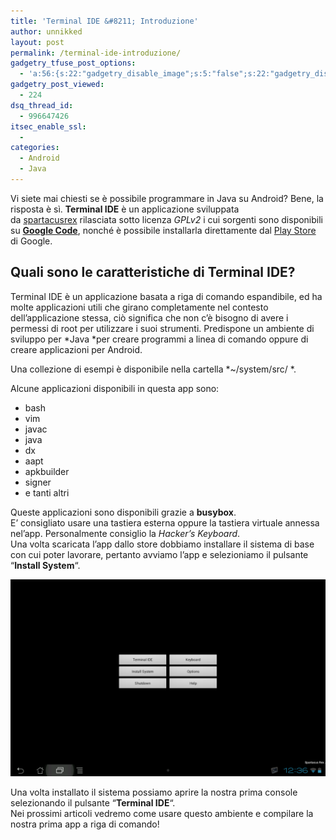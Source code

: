 ```yaml
---
title: 'Terminal IDE &#8211; Introduzione'
author: unnikked
layout: post
permalink: /terminal-ide-introduzione/
gadgetry_tfuse_post_options:
  - 'a:56:{s:22:"gadgetry_disable_image";s:5:"false";s:22:"gadgetry_disable_video";s:5:"false";s:26:"gadgetry_disable_post_meta";s:5:"false";s:23:"gadgetry_disable_author";s:5:"false";s:31:"gadgetry_disable_published_date";s:5:"false";s:24:"gadgetry_disable_coments";s:5:"false";s:28:"gadgetry_disable_author_info";s:5:"false";s:19:"gadgetry_page_title";s:13:"default_title";s:21:"gadgetry_custom_title";s:0:"";s:21:"gadgetry_single_image";s:44:"/wp-content/uploads/2012/12/Terminal-IDE.jpg";s:30:"gadgetry_single_img_dimensions";a:2:{i:0;s:3:"586";i:1;s:3:"319";}s:28:"gadgetry_single_img_position";s:9:"alignleft";s:24:"gadgetry_thumbnail_image";s:44:"/wp-content/uploads/2012/12/Terminal-IDE.jpg";s:27:"gadgetry_thumbnail_position";s:7:"noalign";s:19:"gadgetry_video_link";s:0:"";s:25:"gadgetry_video_dimensions";a:2:{i:0;s:3:"590";i:1;s:3:"191";}s:23:"gadgetry_video_position";s:10:"alignright";s:23:"gadgetry_header_element";s:7:"without";s:22:"gadgetry_select_slider";s:2:"-1";s:17:"gadgetry_page_map";s:0:"";s:25:"gadgetry_content_ads_post";s:4:"true";s:21:"gadgetry_top_ad_space";s:5:"false";s:21:"gadgetry_top_ad_image";s:0:"";s:19:"gadgetry_top_ad_url";s:0:"";s:23:"gadgetry_top_ad_adsense";s:0:"";s:28:"gadgetry_bfcontent_ads_space";s:5:"false";s:23:"gadgetry_bfcontent_type";s:5:"image";s:25:"gadgetry_bfcontent_number";s:3:"one";s:29:"gadgetry_bfcontent_ads_image1";s:0:"";s:27:"gadgetry_bfcontent_ads_url1";s:0:"";s:31:"gadgetry_bfcontent_ads_adsense1";s:0:"";s:29:"gadgetry_bfcontent_ads_image2";s:0:"";s:27:"gadgetry_bfcontent_ads_url2";s:0:"";s:31:"gadgetry_bfcontent_ads_adsense2";s:0:"";s:29:"gadgetry_bfcontent_ads_image3";s:0:"";s:27:"gadgetry_bfcontent_ads_url3";s:0:"";s:31:"gadgetry_bfcontent_ads_adsense3";s:0:"";s:29:"gadgetry_bfcontent_ads_image4";s:0:"";s:27:"gadgetry_bfcontent_ads_url4";s:0:"";s:31:"gadgetry_bfcontent_ads_adsense4";s:0:"";s:29:"gadgetry_bfcontent_ads_image5";s:0:"";s:27:"gadgetry_bfcontent_ads_url5";s:0:"";s:31:"gadgetry_bfcontent_ads_adsense5";s:0:"";s:29:"gadgetry_bfcontent_ads_image6";s:0:"";s:27:"gadgetry_bfcontent_ads_url6";s:0:"";s:31:"gadgetry_bfcontent_ads_adsense6";s:0:"";s:29:"gadgetry_bfcontent_ads_image7";s:0:"";s:27:"gadgetry_bfcontent_ads_url7";s:0:"";s:31:"gadgetry_bfcontent_ads_adsense7";s:0:"";s:19:"gadgetry_hook_space";s:5:"false";s:19:"gadgetry_hook_image";s:0:"";s:17:"gadgetry_hook_url";s:0:"";s:21:"gadgetry_hook_adsense";s:0:"";s:25:"gadgetry_content_subtitle";s:132:"Terminal IDE ti permette di programmare in java sui dispositivi android, inoltre ha un ampio parco software come ssh, vim, bash etc.";s:20:"gadgetry_content_top";s:0:"";s:23:"gadgetry_content_bottom";s:0:"";}'
gadgetry_post_viewed:
  - 224
dsq_thread_id:
  - 996647426
itsec_enable_ssl:
  - 
categories:
  - Android
  - Java
---
```

<div align="center">
  <!-- unnikked - responsive - header --><ins class="adsbygoogle" style="display:block" data-ad-client="ca-pub-3846608868139288" data-ad-slot="2778724254" data-ad-format="auto"></ins>
</div>

  


Vi siete mai chiesti se è possibile programmare in Java su Android? Bene, la risposta è sì. **Terminal IDE** è un applicazione sviluppata da <a href="http://www.spartacusrex.com/terminalide.htm" target="_blank">spartacusrex</a> rilasciata sotto licenza *GPLv2* i cui sorgenti sono disponibili su **<a href="http://code.google.com/p/terminal-ide/" target="_blank">Google Code</a>**, nonché è possibile installarla direttamente dal <a href="https://play.google.com/store/apps/details?id=com.spartacusrex.spartacuside&hl=it" target="_blank">Play Store</a> di Google.

## Quali sono le caratteristiche di Terminal IDE?

Terminal IDE è un applicazione basata a riga di comando espandibile, ed ha molte applicazioni utili che girano completamente nel contesto dell&#8217;applicazione stessa, ciò significa che non c&#8217;è bisogno di avere i permessi di root per utilizzare i suoi strumenti. Predispone un ambiente di sviluppo per *Java *per creare programmi a linea di comando oppure di creare applicazioni per Android.

Una collezione di esempi è disponibile nella cartella *~/system/src/ *.

Alcune applicazioni disponibili in questa app sono:

  * bash
  * vim
  * javac
  * java
  * dx
  * aapt
  * apkbuilder
  * signer
  * e tanti altri

<div>
  Queste applicazioni sono disponibili grazie a <strong>busybox</strong>.
</div>

<div>
</div>

<div>
  E&#8217; consigliato usare una tastiera esterna oppure la tastiera virtuale annessa nel&#8217;app. Personalmente consiglio la <em>Hacker&#8217;s Keyboard</em>.
</div>

<div>
  Una volta scaricata l&#8217;app dallo store dobbiamo installare il sistema di base con cui poter lavorare, pertanto avviamo l&#8217;app e selezioniamo il pulsante &#8220;<strong>Install System</strong>&#8220;.
</div>

<div>
</div>

<div>
  <p>
    <img src="/wp-content/uploads/2012/12/Screenshot_2012-12-28-12-36-59.png" alt="Terminal IDE Schermata Principale" />
  </p>
</div>

<div>
</div>

<div>
  Una volta installato il sistema possiamo aprire la nostra prima console selezionando il pulsante &#8220;<strong>Terminal IDE</strong>&#8220;.
</div>

<div>
  Nei prossimi articoli vedremo come usare questo ambiente e compilare la nostra prima app a riga di comando!
</div>

&nbsp;

  


<div align="center">
  <!-- unnikked - responsive - footer --><ins class="adsbygoogle" style="display:block" data-ad-client="ca-pub-3846608868139288" data-ad-slot="4255457452" data-ad-format="auto"></ins>
</div>